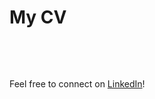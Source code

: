 # My CV

&nbsp;

<object data="../docs/assets/pdf/Raphaelle Roffo - CV.pdf" width="1000" height="1000" type='application/pdf'></object>

&nbsp;

Feel free to connect on [LinkedIn](https://www.linkedin.com/in/raphaelle-roffo/)!